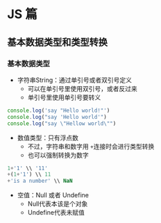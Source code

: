 # JS 篇

## 基本数据类型和类型转换

### 基本数据类型

- 字符串String：通过单引号或者双引号定义
  - 可以在单引号里使用双引号，或者反过来
  - 单引号里使用单引号要转义

```javascript
console.log('say "Hello world!"')
console.log("say 'Hello world'")
console.log("say \"Hellow world\"")
```

- 数值类型：只有浮点数
  - 不过，字符串和数字用 `+`连接时会进行类型转换
  - 也可以强制转换为数字

```javascript
1+'1' \\ '11'
+(1+'1') \\ 11
+'is a number' \\ NaN
```

- 空值：Null 或者 Undefine
  - Null代表本该是个对象
  - Undefine代表未赋值
